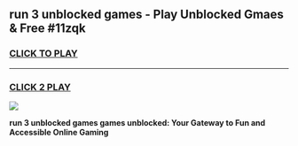 
## run 3 unblocked games - Play Unblocked Gmaes & Free #11zqk
<h3>
<a href="https://premium.freeplayer.one?title=run_3_unblocked_games&ref=03M">CLICK TO PLAY</a></h3>
<hr>

<h3>
<a href="https://premium.freeplayer.one?title=run_3_unblocked_games&ref=03M">CLICK 2 PLAY</a>
  
</h3>

<a href="https://premium.freeplayer.one?title=run_3_unblocked_games&ref=03M"><img src="https://clearcache.store/games.png"></a>


**run 3 unblocked games games unblocked: Your Gateway to Fun and Accessible Online Gaming**
